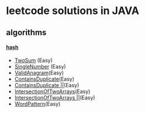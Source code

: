 # leetcode solutions in JAVA

## algorithms

#### [hash](algorithms/hash_table)

- [TwoSum](algorithms/hash_table/TwoSum.java) (Easy)
- [SingleNumber](algorithms/hash_table/SingleNumber.java) (Easy) 
- [ValidAnagram](algorithms/hash_table/ValidAnagram.java)(Easy)
- [ContainsDuplicate](algorithms/hash_table/ContainsDuplicate.java)(Easy)
- [ContainsDuplicate ||](algorithms/hash_table/ContainsDuplicate2.java)(Easy)
- [IntersectionOfTwoArrays](algorithms/hash_table/IntersectionOfTwoArrays.java)(Easy)
- [IntersectionOfTwoArrays ||](algorithms/hash_table/IntersectionOfTwoArrays2.java)(Easy)
- [WordPattern](algorithms/hash_table/WordPattern.java)(Easy)

